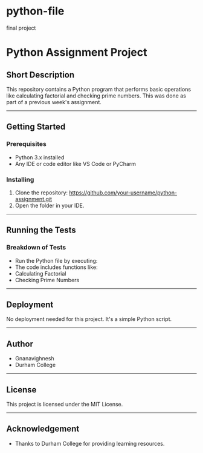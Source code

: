 # python-file
final project
# Python Assignment Project

## Short Description
This repository contains a Python program that performs basic operations like calculating factorial and checking prime numbers. This was done as part of a previous week's assignment.

---

## Getting Started

### Prerequisites
- Python 3.x installed
- Any IDE or code editor like VS Code or PyCharm

### Installing
1. Clone the repository: https://github.com/your-username/python-assignment.git
2. Open the folder in your IDE.

---

## Running the Tests

### Breakdown of Tests
- Run the Python file by executing:
-  The code includes functions like:
  - Calculating Factorial
  - Checking Prime Numbers

---

## Deployment
No deployment needed for this project. It's a simple Python script.

---

## Author
- Gnanavighnesh
- Durham College

---

## License
This project is licensed under the MIT License.

---

## Acknowledgement
- Thanks to Durham College for providing learning resources.


